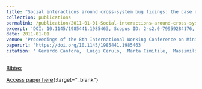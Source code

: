 ```yaml
---
title: "Social interactions around cross-system bug fixings: the case of FreeBSD and OpenBSD"
collection: publications
permalink: /publication/2011-01-01-Social-interactions-around-cross-system-bug-fixings-the-case-of-FreeBSD-and-OpenBSD
excerpt: 'DOI: 10.1145/1985441.1985463, Scopus ID: 2-s2.0-79959284176, Cited by: 26'
date: 2011-01-01
venue: 'Proceedings of the 8th International Working Conference on Mining Software Repositories, MSR 2011 (Co-located with ICSE), Waikiki, Honolulu, HI, USA, May 21-28, 2011, Proceedings'
paperurl: 'https://doi.org/10.1145/1985441.1985463'
citation: ' Gerardo Canfora,  Luigi Cerulo,  Marta Cimitile,  Massimiliano Di Penta, &quot;Social interactions around cross-system bug fixings: the case of FreeBSD and OpenBSD.&quot; Proceedings of the 8th International Working Conference on Mining Software Repositories, MSR 2011 (Co-located with ICSE), Waikiki, Honolulu, HI, USA, May 21-28, 2011, Proceedings, 2011.'
---
```

[Bibtex](https://dblp.org/rec/bib/conf/msr/CanforaCCP11)

[Access paper here](https://doi.org/10.1145/1985441.1985463){:target="_blank"}
